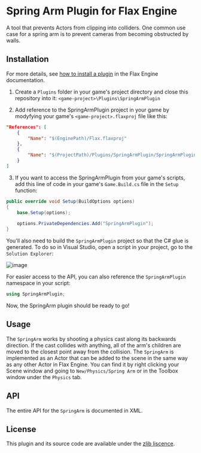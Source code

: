 # Spring Arm Plugin for Flax Engine
A tool that prevents Actors from clipping into colliders. One common use case for a spring arm is to prevent cameras from becoming obstructed by walls.

## Installation

For more details, see [how to install a plugin](https://docs.flaxengine.com/manual/scripting/plugins/plugin-project.html) in the Flax Engine documentation.

1. Create a `Plugins` folder in your game's project directory and close this repository into it: `<game-project>\Plugins\SpringArmPlugin`

2. Add reference to the SpringArmPlugin project in your game by modyfying your game's `<game-project>.flaxproj` file like this:


```json
"References": [
    {
        "Name": "$(EnginePath)/Flax.flaxproj"
    },
    {
        "Name": "$(ProjectPath)/Plugins/SpringArmPlugin/SpringArmPlugin.flaxproj"
    }
]
```

3. If you want to access the SpringArmPlugin from your game's scripts, add this line of code in your game's `Game.Build.cs` file in the `Setup` function:
```cs
public override void Setup(BuildOptions options)
{
    base.Setup(options);
    
    options.PrivateDependencies.Add("SpringArmPlugin");
}
```
You'll also need to build the `SpringArmPlugin` project so that the C# glue is generated. To do so in Visual Studio, open a script in your project, go to the `Solution Explorer`: 

![image](https://user-images.githubusercontent.com/89754713/219164476-f2395ae4-4d2e-4777-a3f6-49587afa9ed8.png)


For easier access to the API, you can also reference the `SpringArmPlugin` namespace in your script:
```cs
using SpringArmPlugin;
```

Now, the SpringArm plugin should be ready to go!

## Usage

The `SpringArm` works by shooting a physics cast along its backwards direction. If the cast collides with anything, all of the arm's children are moved to the closest point away from the collision. The `SpringArm` is implemented as an Actor that can be added to the scene in the same way as any other Actor in Flax Engine. You can find it by right clicking your Scene window and going to `New/Physics/Spring Arm` or in the Toolbox window under the `Physics` tab.

## API

The entire API for the `SpringArm` is documented in XML.

## License

This plugin and its source code are available under the [zlib liscence](https://opensource.org/license/zlib-license-php/).
